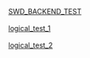 [SWD_BACKEND_TEST](https://documenter.getpostman.com/view/17363425/2s93zH1dzX)
<br>
<br>
[logical_test_1](https://github.com/Rathapol-Putharaksa/AS2/blob/master/logical_test.py)
<br>
<br>
[logical_test_2](https://github.com/Rathapol-Putharaksa/AS2/blob/master/logical_test_2.py)
